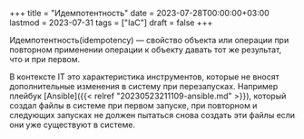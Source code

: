 +++
title = "Идемпотентность"
date = 2023-07-28T00:00:00+03:00
lastmod = 2023-07-31
tags = ["IaC"]
draft = false
+++

Идемпотентность(idempotency) — свойство объекта или операции при повторном применении операции к объекту давать тот же результат, что и при первом.

В контексте IT это характеристика инструментов, которые не вносят дополнительные изменения в систему при перезапусках.
Например плейбук [Ansible]({{< relref "20230523211109-ansible.md" >}}), который создал файлы в системе при первом запуске, при повторном и следующих запусках не должен пытаться снова создать эти файлы если они уже существуют в системе.

